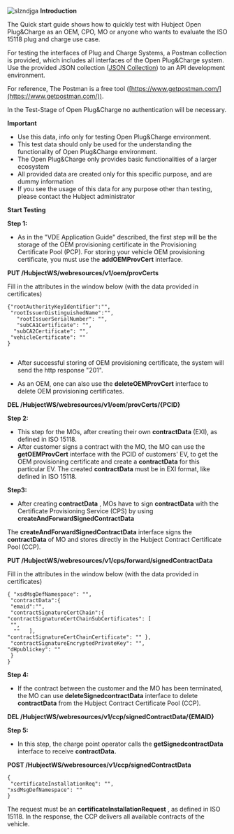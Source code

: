 ![slzndjga](https://user-images.githubusercontent.com/44570304/48204391-02558e00-e36a-11e8-9928-146cc7f08f21.jpeg)
**Introduction**

The Quick start guide shows how to quickly test with Hubject Open Plug&Charge as an OEM, CPO, MO or anyone who wants to evaluate the ISO 15118 plug and charge use case.

For testing the interfaces of Plug and Charge Systems, a Postman collection is provided, which includes all interfaces of the Open Plug&Charge system. Use the provided JSON collection ([JSON Collection](https://github.com/hubject/openPlugnCharge/blob/master/Open%20Test%20Environment/Open%20Plug%26Charge.json))  to an API development environment.


For reference, The Postman is a free tool ([https://www.getpostman.com/](https://www.getpostman.com/)).

In the Test-Stage of Open Plug&Charge no authentication will be necessary.

**Important**

- Use this data, info only for testing Open Plug&Charge environment.
- This test data should only be used for the understanding the functionality of Open Plug&Charge environment.
- The Open Plug&Charge only provides basic functionalities of a larger ecosystem
- All provided data are created only for this specific purpose, and are dummy information
- If you see the usage of this data for any purpose other than testing, please contact the Hubject administrator

**Start Testing**

**Step 1:**

- As in the &quot;VDE Application Guide&quot; described, the first step will be the storage of the OEM provisioning certificate in the Provisioning Certificate Pool (PCP). For storing your vehicle OEM provisioning certificate, you must use the **addOEMProvCert** interface.

**PUT /HubjectWS/webresources/v1/oem/provCerts**

Fill in the attributes in the window below (with the data provided in certificates)

```
{"rootAuthorityKeyIdentifier":"",
 "rootIssuerDistinguishedName":"",
   "rootIssuerSerialNumber": "",
   "subCA1Certificate": "",
  "subCA2Certificate": "",
 "vehicleCertificate": ""
}


```

- After successful storing of OEM provisioning certificate, the system will send the http response &quot;201&quot;.

- As an OEM, one can also use the **deleteOEMProvCert** interface to delete OEM provisioning certificates.

**DEL /HubjectWS/webresources/v1/oem/provCerts/{PCID}**





  **Step 2:**

- This step for the MOs, after creating their own **contractData** (EXI), as defined in ISO 15118.
- After customer signs a contract with the MO, the MO can use the **getOEMProvCert** interface with the PCID of customers&#39; EV, to get the OEM provisioning certificate and create a **contractData** for this particular EV. The created **contractData** must be in EXI format, like defined in ISO 15118.



**Step3:**

- After creating **contractData** , MOs have to sign **contractData** with the Certificate Provisioning Service (CPS) by using **createAndForwardSignedContractData**

The **createAndForwardSignedContractData** interface signs the **contractData** of MO and stores directly in the Hubject Contract Certificate Pool (CCP).

**PUT /HubjectWS/webresources/v1/cps/forward/signedContractData**

Fill in the attributes in the window below (with the data provided in certificates)

```
{ "xsdMsgDefNamespace": "", 
 "contractData":{ 
 "emaid":"", 
 "contractSignatureCertChain":{   
"contractSignatureCertChainSubCertificates": [ 
 "", 
  ""   ], 
"contractSignatureCertChainCertificate": "" }, 
 "contractSignatureEncryptedPrivateKey": "", 
"dHpublickey": "" 
 } 
}
 ```



**Step 4:**

- If the contract between the customer and the MO has been terminated, the MO can use **deleteSignedcontractData** interface to delete **contractData** from the Hubject Contract Certificate Pool (CCP).

**DEL /HubjectWS/webresources/v1/ccp/signedContractData/{EMAID}**

**Step 5:**

- In this step, the charge point operator calls the **getSignedcontractData** interface to receive **contractData.**

**POST /HubjectWS/webresources/v1/ccp/signedContractData**

```
{
 "certificateInstallationReq": "",
"xsdMsgDefNamespace": ""
}

```

The request must be an **certificateInstallationRequest** , as defined in ISO 15118. In the response, the CCP delivers all available contracts of the vehicle.
